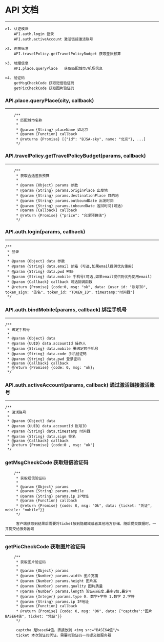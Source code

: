 # API 文档
---

    >1. 认证模块
        API.auth.login 登录
        API.auth.activeAccount 激活链接激活账号
        
    >2. 差旅标准
        API.travelPolicy.getTravelPolicyBudget 获取差旅预算
        
    >3. 地理信息
        API.place.queryPlace   获取匹配城市/机场信息
        
    >4. 验证码
        getMsgCheckCode 获取短信验证码
        getPicCheckCode 获取图片验证码


### API.place.queryPlace(city, callback)
---

```
    /**
     * 匹配城市名称
     *
     * @param {String} placeName 如北京
     * @param {Function} callback
     * @returns {Promise} [{"id": "BJSA-sky", name: "北京"}, ...]
     */
```

### API.travelPolicy.getTravelPolicyBudget(params, callback)
---

```
    /**
     * 获取合适差旅预算
     *
     * @param {Object} params 参数
     * @param {String} params.originPlace 出发地
     * @param {String} params.destinationPlace 目的地
     * @param {String} params.outboundDate 出发时间
     * @param {String} params.inboundDate 返回时间(可选)
     * @param {Callback} callback
     * @return {Promise} {"price": "合理预算值"}
     */
```

### API.auth.login(params, callback)
---

```
/**
 * 登录
 *
 * @param {Object} data 参数
 * @param {String} data.email 邮箱 (可选,如果email提供优先使用)
 * @param {String} data.pwd 密码
 * @param {String} data.mobile 手机号(可选,如果email提供则优先使用email)
 * @param {Callback} callback 可选回调函数
 * @return {Promise} {code:0, msg: "ok", data: {user_id: "账号ID", token_sign: "签名", token_id: "TOKEN_ID", timestamp:"时间戳"}
 */
```

### API.auth.bindMobile(params, callback) 绑定手机号
---

```
/**
 * 绑定手机号
 *
 * @param {Object} data
 * @param {UUID} data.accountId 操作人
 * @param {String} data.mobile 要绑定的手机号
 * @param {String} data.code 手机验证码
 * @param {String} data.pwd 登录密码
 * @param {Callback} callback
 * @return {Promise} {code: 0, msg: "ok};
 */
```

### API.auth.activeAccount(params, callback) 通过激活链接激活账号
---

```
/**
 * 激活账号
 *
 * @param {Object} data
 * @param {UUID} data.accountId 账号ID
 * @param {String} data.timestamp 时间戳
 * @param {String} data.sign 签名
 * @param {Callback} callback
 * @return {Promise} {code:0 , msg: "ok"}
 */
```

### getMsgCheckCode 获取短信验证码
```
    /**
     * 获取短信验证码
     *
     * @param {Object} params
     * @param {String} params.mobile
     * @param {String} params.ip IP地址
     * @param {Function} callback
     * @return {Promise} {code: 0, msg: "Ok", data: {ticket: "凭证", mobile: "mobile"}}
     */
     
     客户端获取到结果后需要将ticket放到隐藏域或者其他地方存储，随后提交数据时，一并提交给服务器端
```
---

### getPicCheckCode 获取图片验证码
```
    /**
     * 获取图片验证码
     *
     * @param {Object} params
     * @param {Number} params.width 图片宽度
     * @param {Number} params.height 图片高
     * @param {Number} params.quality 图片质量
     * @param {Number} params.length 验证码长度,最多8位,最少4
     * @param {Integer} params.type 0. 数字+字符 1.数字 2.字符
     * @param {String} params.ip IP地址
     * @param {Function} callback
     * @return {Promise} {code: 0, msg: "OK", data: {"captcha":"图片BASE64值", ticket: "凭证"}}
     */
     
     captcha 是base64值，直接放到 <img src="BASE64值"/>
     ticket 本次验证码凭证，需要同验证码一同提交给服务器
```

